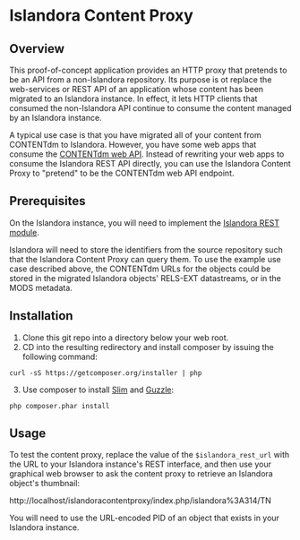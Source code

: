 # Islandora Content Proxy

## Overview

This proof-of-concept application provides an HTTP proxy that pretends to be an API from a non-Islandora repository. Its purpose is ot replace the web-services or REST API of an application whose content has been migrated to an Islandora instance. In effect, it lets HTTP clients that consumed the non-Islandora API continue to consume the content managed by an Islandora instance.

A typical use case is that you have migrated all of your content from CONTENTdm to Islandora. However, you have some web apps that consume the [CONTENTdm web API](http://www.contentdm.org/help6/custom/customize2a.asp). Instead of rewriting your web apps to consume the Islandora REST API directly, you can use the Islandora Content Proxy to "pretend" to be the CONTENTdm web API endpoint.

## Prerequisites

On the Islandora instance, you will need to implement the [Islandora REST module](https://github.com/discoverygarden/islandora_rest).

Islandora will need to store the identifiers from the source repository such that the Islandora Content Proxy can query them. To use the example use case described above, the CONTENTdm URLs for the objects could be stored in the migrated Islandora objects' RELS-EXT datastreams, or in the MODS metadata.

## Installation

1. Clone this git repo into a directory below your web root.
2. CD into the resulting redirectory and install composer by issuing the following command:

```
curl -sS https://getcomposer.org/installer | php
```

3. Use composer to install [Slim](http://www.slimframework.com/) and [Guzzle](http://guzzle3.readthedocs.org/):

```
php composer.phar install
```

## Usage

To test the content proxy, replace the value of the ```$islandora_rest_url``` with the URL to your Islandora instance's REST interface, and then use your graphical web browser to ask the content proxy to retrieve an Islandora object's thumbnail:

http://localhost/islandoracontentproxy/index.php/islandora%3A314/TN

You will need to use the URL-encoded PID of an object that exists in your Islandora instance.

